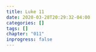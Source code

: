 ```yaml
---
title: Luke 11
date: 2020-03-28T20:29:32-04:00
categories: []
tags: []
chapter: "011"
inprogress: false
---
```


